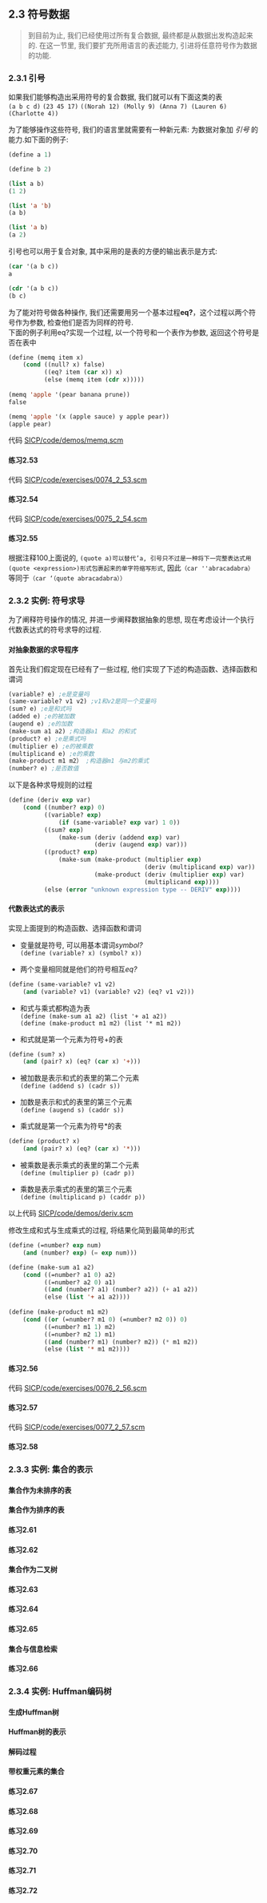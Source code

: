 ## 2.3 符号数据
> 到目前为止, 我们已经使用过所有复合数据, 最终都是从数据出发构造起来的. 在这一节里, 我们要扩充所用语言的表述能力, 引进将任意符号作为数据的功能.

### 2.3.1 引号
如果我们能够构造出采用符号的复合数据, 我们就可以有下面这类的表  
`(a b c d)`
`(23 45 17)`
`((Norah 12) (Molly 9) (Anna 7) (Lauren 6) (Charlotte 4))`  

为了能够操作这些符号, 我们的语言里就需要有一种新元素: 为数据对象加 *引号* 的能力.如下面的例子:  
```lisp
(define a 1)

(define b 2)

(list a b)
(1 2)

(list 'a 'b)
(a b)

(list 'a b)
(a 2)

```
引号也可以用于复合对象, 其中采用的是表的方便的输出表示是方式:  

```lisp
(car '(a b c))
a

(cdr '(a b c))
(b c)
```

为了能对符号做各种操作, 我们还需要用另一个基本过程**eq?**，这个过程以两个符号作为参数, 检查他们是否为同样的符号.  
下面的例子利用eq?实现一个过程, 以一个符号和一个表作为参数, 返回这个符号是否在表中  

```lisp
(define (memq item x)
	(cond ((null? x) false)
	      ((eq? item (car x)) x)
		  (else (memq item (cdr x)))))
		  
(memq 'apple '(pear banana prune))
false

(memq 'apple '(x (apple sauce) y apple pear))
(apple pear)
```
代码 [SICP/code/demos/memq.scm](#)

#### 练习2.53
代码 [SICP/code/exercises/0074_2_53.scm](#)

#### 练习2.54
代码 [SICP/code/exercises/0075_2_54.scm](#)

#### 练习2.55
根据注释100上面说的, `(quote a)可以替代’a, 引号只不过是一种将下一完整表达式用(quote <expression>)形式包裹起来的单字符缩写形式`, 因此`（car ''abracadabra）`等同于`（car ‘（quote abracadabra））`

### 2.3.2 实例: 符号求导
为了阐释符号操作的情况, 并进一步阐释数据抽象的思想, 现在考虑设计一个执行代数表达式的符号求导的过程.

#### 对抽象数据的求导程序
首先让我们假定现在已经有了一些过程, 他们实现了下述的构造函数、选择函数和谓词  
```lisp
(variable? e) ;e是变量吗
(same-variable? v1 v2) ;v1和v2是同一个变量吗
(sum? e) ;e是和式吗
(added e) ;e的被加数
(augend e) ;e的加数
(make-sum a1 a2) ;构造器a1 和a2 的和式
(product? e) ;e是乘式吗
(multiplier e) ;e的被乘数
(multiplicand e) ;e的乘数
(make-product m1 m2） ;构造器m1 与m2的乘式
(number? e) ;是否数值
```

以下是各种求导规则的过程
```lisp
(define (deriv exp var)
	(cond ((number? exp) 0)
		  ((variable? exp)
			  (if (same-variable? exp var) 1 0))
		  ((sum? exp)
			  (make-sum (deriv (addend exp) var)
			            (deriv (augend exp) var)))
		  ((product? exp)
			  (make-sum (make-product (multiplier exp)
			                          (deriv (multiplicand exp) var))
			            (make-product (deriv (multiplier exp) var)
						              (multiplicand exp))))
		  (else (error "unknown expression type -- DERIV" exp))))
```
#### 代数表达式的表示
实现上面提到的构造函数、选择函数和谓词  

* 变量就是符号, 可以用基本谓词*symbol?*  
`(define (variable? x) (symbol? x))`  

* 两个变量相同就是他们的符号相互*eq?*  
```lisp
(define (same-variable? v1 v2)
	(and (variable? v1) (variable? v2) (eq? v1 v2)))
```  

* 和式与乘式都构造为表  
`(define (make-sum a1 a2) (list '+ a1 a2))`  
`(define (make-product m1 m2) (list '* m1 m2))`  

* 和式就是第一个元素为符号+的表  
```lisp
(define (sum? x)
	(and (pair? x) (eq? (car x) '+)))
```  

* 被加数是表示和式的表里的第二个元素  
`(define (addend s) (cadr s))`  

* 加数是表示和式的表里的第三个元素  
`(define (augend s) (caddr s))`  

* 乘式就是第一个元素为符号*的表  
```lisp
(define (product? x)
	(and (pair? x) (eq? (car x) '*)))
```  

* 被乘数是表示乘式的表里的第二个元素  
`(define (multiplier p) (cadr p))`  

* 乘数是表示乘式的表里的第三个元素  
`(define (multiplicand p) (caddr p))`  

以上代码 [SICP/code/demos/deriv.scm](#)  

修改生成和式与生成乘式的过程, 将结果化简到最简单的形式  

```lisp 
(define (=number? exp num)
	(and (number? exp) (= exp num)))

(define (make-sum a1 a2)
	(cond ((=number? a1 0) a2)
	      ((=number? a2 0) a1)
		  ((and (number? a1) (number? a2)) (+ a1 a2))
		  (else (list '+ a1 a2))))
		  
(define (make-product m1 m2)
	(cond ((or (=number? m1 0) (=number? m2 0)) 0)
	      ((=number? m1 1) m2)
		  ((=number? m2 1) m1)
		  ((and (number? m1) (number? m2)) (* m1 m2))
		  (else (list '* m1 m2))))
```








#### 练习2.56
代码 [SICP/code/exercises/0076_2_56.scm](#)

#### 练习2.57
代码 [SICP/code/exercises/0077_2_57.scm](#)

#### 练习2.58

### 2.3.3 实例: 集合的表示

#### 集合作为未排序的表

#### 集合作为排序的表

#### 练习2.61

#### 练习2.62

#### 集合作为二叉树

#### 练习2.63

#### 练习2.64

#### 练习2.65

#### 集合与信息检索

#### 练习2.66

### 2.3.4 实例: Huffman编码树

#### 生成Huffman树

#### Huffman树的表示

#### 解码过程

#### 带权重元素的集合

#### 练习2.67

#### 练习2.68

#### 练习2.69

#### 练习2.70

#### 练习2.71

#### 练习2.72

